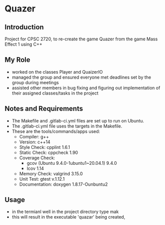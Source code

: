 # Quazer

## Introduction
Project for CPSC 2720, to re-create the game Quazer from the game Mass Effect 1 using C++

## My Role
* worked on the classes Player and QuaizerIO
* managed the group and ensured everyone met deadlines set
  by the group during meetings
* assisted other members in bug fixing and figuring out implementation
  of their assigned classes/tasks in the project

## Notes and Requirements
* The Makefile and .gitlab-ci.yml files are set up to run on Ubuntu.
* The .gitlab-ci.yml file uses the targets in the Makefile.
* These are the tools/commands/apps used:
  * Compiler: g++
  * Version: c++14
  * Style Check: cpplint 1.6.1
  * Static Check: cppcheck 1.90
  * Coverage Check: 
    * gcov (Ubuntu 9.4.0-1ubuntu1~20.04.1) 9.4.0
    * lcov 1.14
  * Memory Check: valgrind 3.15.0
  * Unit Test: gtest v.1.12.1 
  * Documentation: doxygen 1.8.17-Ounbuntu2

## Usage
* in the termianl well in the project directory type mak
* this will result in the executable 'quazar' being created,





